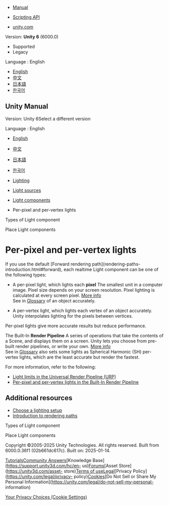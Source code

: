 [](https://docs.unity3d.com)

  * [Manual](../Manual/index.html)
  * [Scripting API](../ScriptReference/index.html)

  * [unity.com](https://unity.com/)

Version: **Unity 6** (6000.0)

  * Supported
  * Legacy

Language : English

  * [English](/Manual/PerPixelLights.html)
  * [中文](/cn/current/Manual/PerPixelLights.html)
  * [日本語](/ja/current/Manual/PerPixelLights.html)
  * [한국어](/kr/current/Manual/PerPixelLights.html)

[](https://docs.unity3d.com)

## Unity Manual

Version: Unity 6Select a different version

Language : English

  * [English](/Manual/PerPixelLights.html)
  * [中文](/cn/current/Manual/PerPixelLights.html)
  * [日本語](/ja/current/Manual/PerPixelLights.html)
  * [한국어](/kr/current/Manual/PerPixelLights.html)

  * [Lighting](LightingOverview.html)
  * [Light sources](lighting-light-sources.html)
  * [Light components](lighting-light-components.html)
  * Per-pixel and per-vertex lights

[](Lighting.html)

Types of Light component

[](UsingLights.html)

Place Light components

# Per-pixel and per-vertex lights

If you use the default [Forward rendering path](rendering-paths-
introduction.html#forward), each realtime Light component can be one of the
following types:

  * A per-pixel light, which lights each **pixel** The smallest unit in a computer image. Pixel size depends on your screen resolution. Pixel lighting is calculated at every screen pixel. [More info](ShadowPerformance.html)  
See in [Glossary](Glossary.html#pixel) of an object accurately.

  * A per-vertex light, which lights each vertex of an object accurately. Unity interpolates lighting for the pixels between vertices.

Per-pixel lights give more accurate results but reduce performance.

The Built-In **Render Pipeline** A series of operations that take the contents
of a Scene, and displays them on a screen. Unity lets you choose from pre-
built render pipelines, or write your own. [More info](render-pipelines.html)  
See in [Glossary](Glossary.html#Renderpipeline) also sets some lights as
Spherical Harmonic (SH) per-vertex lights, which are the least accurate but
render the fastest.

For more information, refer to the following:

  * [Light limits in the Universal Render Pipeline (URP)](urp/lighting/light-limits-in-urp.html)
  * [Per-pixel and per-vertex lights in the Built-In Render Pipeline](PerPixelLights-BuiltIn.html)

## Additional resources

  * [Choose a lighting setup](choose-a-lighting-setup.html)
  * [Introduction to rendering paths](rendering-paths-introduction.html)

[](Lighting.html)

Types of Light component

[](UsingLights.html)

Place Light components

Copyright ©2005-2025 Unity Technologies. All rights reserved. Built from
6000.0.36f1 (02b661dc617c). Built on: 2025-01-14.

[Tutorials](https://learn.unity.com/)[Community
Answers](https://answers.unity3d.com)[Knowledge
Base](https://support.unity3d.com/hc/en-
us)[Forums](https://forum.unity3d.com)[Asset Store](https://unity3d.com/asset-
store)[Terms of
use](https://docs.unity3d.com/Manual/TermsOfUse.html)[Legal](https://unity.com/legal)[Privacy
Policy](https://unity.com/legal/privacy-
policy)[Cookies](https://unity.com/legal/cookie-policy)[Do Not Sell or Share
My Personal Information](https://unity.com/legal/do-not-sell-my-personal-
information)

[Your Privacy Choices (Cookie Settings)](javascript:void\(0\);)

